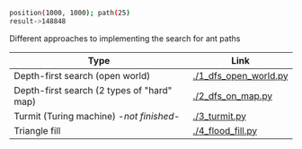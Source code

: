 ```sh
position(1000, 1000); path(25)
result->148848
```

Different approaches to implementing the search for ant paths

| Type                                      | Link                                                                                             |
|-------------------------------------------|--------------------------------------------------------------------------------------------------|
| Depth-first search (open world)           | [./1_dfs_open_world.py](https://github.com/ViktorKostin/ant_paths/blob/main/1_dfs_open_world.py) |
| Depth-first search (2 types of "hard" map) | [./2_dfs_on_map.py]( https://github.com/ViktorKostin/ant_paths/blob/main/2_dfs_on_map.py)        |
| Turmit (Turing machine) -_not finished_-  | [./3_turmit.py](https://github.com/ViktorKostin/ant_paths/blob/main/3_turmit.py)                 |
| Triangle fill                             | [./4_flood_fill.py](https://github.com/ViktorKostin/ant_paths/blob/main/4_triangle_fill.py)      |
